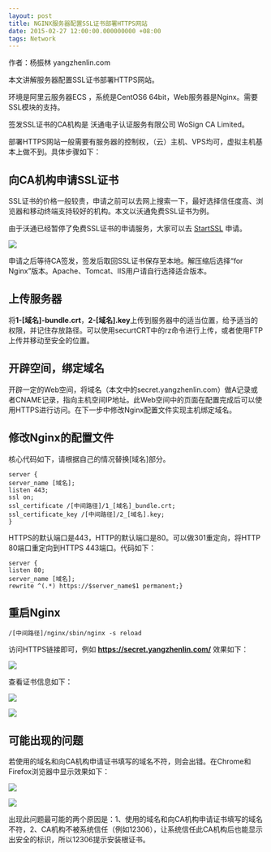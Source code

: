 ```yaml
---
layout: post
title: NGINX服务器配置SSL证书部署HTTPS网站
date: 2015-02-27 12:00:00.000000000 +08:00
tags: Network
---
```


作者：杨振林 yangzhenlin.com

本文讲解服务器配置SSL证书部署HTTPS网站。

环境是阿里云服务器ECS ，系统是CentOS6 64bit，Web服务器是Nginx。需要SSL模块的支持。

签发SSL证书的CA机构是 沃通电子认证服务有限公司 WoSign CA Limited。

部署HTTPS网站一般需要有服务器的控制权，（云）主机、VPS均可，虚拟主机基本上做不到。具体步骤如下：

## 向CA机构申请SSL证书

SSL证书的价格一般较贵，申请之前可以去网上搜索一下，最好选择信任度高、浏览器和移动终端支持较好的机构。本文以沃通免费SSL证书为例。

由于沃通已经暂停了免费SSL证书的申请服务，大家可以去 [StartSSL](http://www.startssl.com/) 申请。

![](https://source.yangzhenlin.com/ssl-https-nginx/001.png)

申请之后等待CA签发，签发后取回SSL证书保存至本地。解压缩后选择“for Nginx”版本。Apache、Tomcat、IIS用户请自行选择适合版本。

## 上传服务器

将**1-[域名]-bundle.crt**，**2-[域名].key**上传到服务器中的适当位置，给予适当的权限，并记住存放路径。可以使用securtCRT中的rz命令进行上传，或者使用FTP上传并移动至安全的位置。

## 开辟空间，绑定域名

开辟一定的Web空间，将域名（本文中的secret.yangzhenlin.com）做A记录或者CNAME记录，指向主机空间IP地址。此Web空间中的页面在配置完成后可以使用HTTPS进行访问。在下一步中修改Nginx配置文件实现主机绑定域名。

## 修改Nginx的配置文件

核心代码如下，请根据自己的情况替换[域名]部分。

```
server {
server_name [域名];
listen 443;
ssl on;
ssl_certificate /[中间路径]/1_[域名]_bundle.crt;
ssl_certificate_key /[中间路径]/2_[域名].key;
}
```

HTTPS的默认端口是443，HTTP的默认端口是80。可以做301重定向，将HTTP 80端口重定向到HTTPS 443端口。代码如下：

```
server {
listen 80;
server_name [域名];
rewrite ^(.*) https://$server_name$1 permanent;}
```

## 重启Nginx

```
/[中间路径]/nginx/sbin/nginx -s reload
```

访问HTTPS链接即可，例如 **https://secret.yangzhenlin.com/** 效果如下：

![](https://source.yangzhenlin.com/ssl-https-nginx/002.png?imageView/2/h/500)

查看证书信息如下：

![](https://source.yangzhenlin.com/ssl-https-nginx/003.png?imageView/2/h/500)

![](https://source.yangzhenlin.com/ssl-https-nginx/004.png?imageView/2/h/500)

## 可能出现的问题

若使用的域名和向CA机构申请证书填写的域名不符，则会出错。在Chrome和Firefox浏览器中显示效果如下：

![](https://source.yangzhenlin.com/ssl-https-nginx/005.png?imageView/2/h/500)

![](https://source.yangzhenlin.com/ssl-https-nginx/006.png?imageView/2/h/500)

出现此问题最可能的两个原因是：1、使用的域名和向CA机构申请证书填写的域名不符，2、CA机构不被系统信任（例如12306），让系统信任此CA机构后也能显示出安全的标识，所以12306提示安装根证书。
